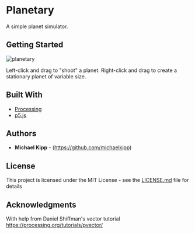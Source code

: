 # Planetary

A simple planet simulator.

## Getting Started

![planetary](michaelkipp.github.com/planetary/img/planetary.png)

Left-click and drag to "shoot" a planet.
Right-click and drag to create a stationary planet of variable size.

## Built With

* [Processing](https://processing.org/)
* [p5.js](https://p5js.org/)

## Authors

* **Michael Kipp** - (https://github.com/michaelkipp)

## License

This project is licensed under the MIT License - see the [LICENSE.md](LICENSE.md) file for details

## Acknowledgments

With help from Daniel Shiffman's vector tutorial https://processing.org/tutorials/pvector/
